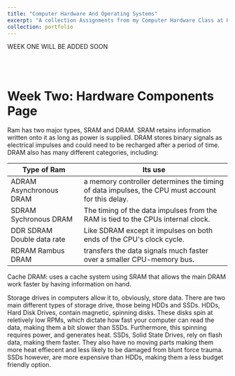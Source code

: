 ```yaml
---
title: "Computer Hardware And Operating Systems"
excerpt: "A collection Assignments from my Computer Hardware Class at Hocking College"
collection: portfolio
---
```



WEEK ONE WILL BE ADDED SOON

<a id="week_02"></a><br><br>
# Week Two: Hardware Components Page

Ram has two major types, SRAM and DRAM. SRAM retains information written onto it as long as power is supplied. DRAM stores binary signals as electrical impulses and could need to be recharged after a period of time.
DRAM also has many different categories, including:

|Type of Ram| Its use|
|----|-----|
|ADRAM Asynchronous DRAM| a memory controller determines the timing of data impulses, the CPU must account for this delay.|
|SDRAM Sychronous DRAM| The timing of the data impulses from the RAM is tied to the CPUs internal clock.|
|DDR SDRAM Double data rate| Like SDRAM except it impulses on both ends of the CPU's clock cycle.|
|RDRAM Rambus DRAM| transfers the data signals much faster over a smaller CPU-memory bus.|

Cache DRAM: uses a cache system using SRAM that allows the main DRAM work faster by having information on hand.

Storage drives in computers allow it to, obviously, store data. There are two main different types of storage drive, those being HDDs and SSDs. HDDs, Hard Disk Drives, contain magnetic, spinning disks. These disks spin at reletively low RPMs, which dictate how fast your computer can read the data, making them a bit slower than SSDs. Furthermore, this spinning requires power, and generates heat. SSDs, Solid State Drives, rely on flash data, making them faster. They also have no moving parts making them more heat effiecent and less likely to be damaged from blunt force trauma. SSDs however, are more expensive than HDDs, making them a less budget friendly option.
<Br><Br>


